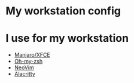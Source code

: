 # My workstation config  
# I use for my workstation

* [Manjaro/XFCE](https://manjaro.org/)
* [Oh-my-zsh](https://github.com/ohmyzsh/ohmyzsh)
* [NeoVim](https://github.com/neovim/neovim)
* [Alacritty](https://github.com/alacritty/alacritty)
